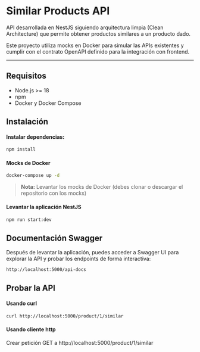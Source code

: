 # Similar Products API

API desarrollada en NestJS siguiendo arquitectura limpia (Clean Architecture) que permite obtener productos similares a un producto dado.

Este proyecto utiliza mocks en Docker para simular las APIs existentes y cumplir con el contrato OpenAPI definido para la integración con frontend.

---

## Requisitos

- Node.js >= 18
- npm
- Docker y Docker Compose

## Instalación
#### Instalar dependencias:
```bash
npm install
```
#### Mocks de Docker
```bash
docker-compose up -d
```
> **Nota:** Levantar los mocks de Docker (debes clonar o descargar el repositorio con los mocks)



#### Levantar la aplicación NestJS
```bash
npm run start:dev
```
## Documentación Swagger
Después de levantar la aplicación, puedes acceder a Swagger UI para explorar la API y probar los endpoints de forma interactiva:

```bash
http://localhost:5000/api-docs
```
## Probar la API

#### Usando curl
```bash
curl http://localhost:5000/product/1/similar
```

#### Usando cliente http

Crear petición GET a http://localhost:5000/product/1/similar
